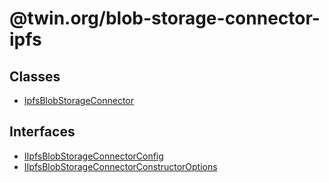 # @twin.org/blob-storage-connector-ipfs

## Classes

- [IpfsBlobStorageConnector](classes/IpfsBlobStorageConnector.md)

## Interfaces

- [IIpfsBlobStorageConnectorConfig](interfaces/IIpfsBlobStorageConnectorConfig.md)
- [IIpfsBlobStorageConnectorConstructorOptions](interfaces/IIpfsBlobStorageConnectorConstructorOptions.md)
